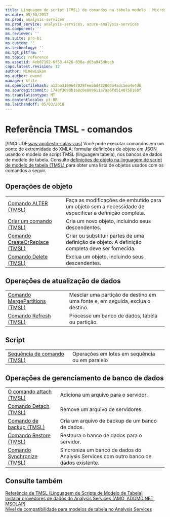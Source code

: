 ```yaml
---
title: Linguagem de script (TMSL) de comandos na tabela modelo | Microsoft Docs
ms.date: 05/30/2017
ms.prod: analysis-services
ms.prod_service: analysis-services, azure-analysis-services
ms.component: ''
ms.reviewer: ''
ms.suite: pro-bi
ms.custom: ''
ms.technology: ''
ms.tgt_pltfrm: ''
ms.topic: reference
ms.assetid: 4eb07192-6f53-4426-830a-d63a945dbcab
caps.latest.revision: 12
author: Minewiskan
ms.author: owend
manager: kfile
ms.openlocfilehash: a12ba3199647029fee5bd422000a4adc5ea4e4d6
ms.sourcegitcommit: 1740f3090b168c0e809611a7aa6fd514075616bf
ms.translationtype: MT
ms.contentlocale: pt-BR
ms.lasthandoff: 05/03/2018
---
```

# <a name="tmsl-reference---commands"></a>Referência TMSL - comandos
[!INCLUDE[ssas-appliesto-sqlas-aas](../../includes/ssas-appliesto-sqlas-aas.md)]
  Você pode executar comandos em um ponto de extremidade do XMLA, formular definições de objeto em JSON usando o modelo de script TMSL (linguagem tabela), nos bancos de dados de modelo de tabela.   Consulte [definições de objeto na linguagem de script de modelo de tabela &#40;TMSL&#41; ](../../analysis-services/tabular-models-scripting-language-objects/tmsl-reference-tabular-objects.md) para obter uma lista de objetos usados com os comandos a seguir.  
  
## <a name="object-operations"></a>Operações de objeto  
  
|||  
|-|-|  
|[Comando ALTER &#40;TMSL&#41;](../../analysis-services/tabular-models-scripting-language-commands/alter-command-tmsl.md)|Faça as modificações de embutido para um objeto sem a necessidade de especificar a definição completa.|  
|[Criar um comando &#40;TMSL&#41;](../../analysis-services/tabular-models-scripting-language-commands/create-command-tmsl.md)|Cria um novo objeto, incluindo seus descendentes.|  
|[Comando CreateOrReplace &#40;TMSL&#41;](../../analysis-services/tabular-models-scripting-language-commands/createorreplace-command-tmsl.md)|Criar ou substituir partes de uma definição de objeto. A definição completa deve ser fornecida.|  
|[Comando Delete &#40;TMSL&#41;](../../analysis-services/tabular-models-scripting-language-commands/delete-command-tmsl.md)|Exclua um objeto, incluindo seus descendentes.|  
  
## <a name="data-refresh-operations"></a>Operações de atualização de dados  
  
|||  
|-|-|  
|[Comando MergePartitions &#40;TMSL&#41;](../../analysis-services/tabular-models-scripting-language-commands/mergepartitions-command-tmsl.md)|Mesclar uma partição de destino em uma fonte e, em seguida, exclua o destino.|  
|[Comando Refresh &#40;TMSL&#41;](../../analysis-services/tabular-models-scripting-language-commands/refresh-command-tmsl.md)|Processe um banco de dados, tabela ou partição.|  
  
## <a name="scripting"></a>Script  
  
|||  
|-|-|  
|[Sequência de comando &#40;TMSL&#41;](../../analysis-services/tabular-models-scripting-language-commands/sequence-command-tmsl.md)|Operações em lotes em sequência ou em paralelo|  
  
## <a name="database-management-operations"></a>Operações de gerenciamento de banco de dados  
  
|||  
|-|-|  
|[O comando attach &#40;TMSL&#41;](../../analysis-services/tabular-models-scripting-language-commands/attach-command-tmsl.md)|Adiciona um arquivo para o servidor.|  
|[Comando Detach &#40;TMSL&#41;](../../analysis-services/tabular-models-scripting-language-commands/detach-command-tmsl.md)|Remove um arquivo de servidores.|  
|[Comando de backup &#40;TMSL&#41;](../../analysis-services/tabular-models-scripting-language-commands/backup-command-tmsl.md)|Cria um arquivo de backup de um banco de dados.|  
|[Comando Restore &#40;TMSL&#41;](../../analysis-services/tabular-models-scripting-language-commands/restore-command-tmsl.md)|Restaura o banco de dados para o servidor.|  
|[Comando Synchronize &#40;TMSL&#41;](../../analysis-services/tabular-models-scripting-language-commands/synchronize-command-tmsl.md)|Sincroniza um banco de dados do Analysis Services com outro banco de dados existente.|  
  
## <a name="see-also"></a>Consulte também  
 [Referência de TMSL &#40;Linguagem de Scripts de Modelo de Tabela&#41;](../../analysis-services/tabular-model-scripting-language-tmsl-reference.md)   
 [Instalar provedores de dados do Analysis Services &#40;AMO, ADOMD.NET, MSOLAP&#41;](../../analysis-services/instances/install-windows/install-analysis-services-data-providers-amo-adomd-net-msolap.md)   
 [Nível de compatibilidade para modelos de tabela no Analysis Services](../../analysis-services/tabular-models/compatibility-level-for-tabular-models-in-analysis-services.md)  
  
  

